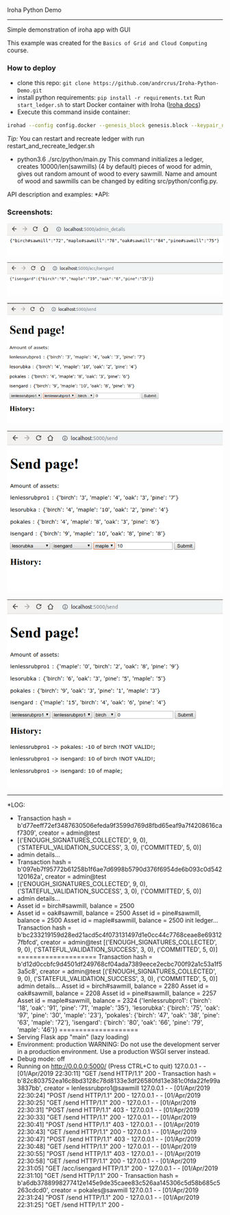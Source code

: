 Iroha Python Demo


******
Simple demonstration of iroha app with GUI

This example was created for the `Basics of Grid and Cloud Computing` course.

### How to deploy
* clone this repo: `git clone https://github.com/andrcrus/Iroha-Python-Demo.git`
* install python requirements: `pip install -r requirements.txt`
Run `start_ledger.sh` to start Docker container with Iroha ([Iroha docs](https://iroha.readthedocs.io/en/latest/getting_started/index.html))
* Execute this command inside container:
```sh
irohad --config config.docker --genesis_block genesis.block --keypair_name node0 --overwrite_ledger
```
*Tip:* You can restart and recreate ledger with run restart_and_recreate_ledger.sh
* python3.6 ./src/python/main.py
This command initializes a ledger, creates 10000/len(sawmills) (4 by default) pieces of wood for admin, gives out random amount of wood to every sawmill. Name and amount of wood and sawmills can be changed by editing src/python/config.py. 

API description and examples:
*API:
### Screenshots:
![GET /admin_details](pictures/admin_details.png)

![GET /acc/<account>](pictures/account_info.png)

![GET /send](pictures/send_page.png)

![POST /send](pictures/try_to_send_maple.png)

![Some iters on send page](pictures/some_iters.png)

***
*LOG:


* Transaction hash = b'd77eeff72ef3487630506efeda9f3599d769d8fbd65eaf9a7f4208616caf7309', creator = admin@test
* \[('ENOUGH_SIGNATURES_COLLECTED', 9, 0), ('STATEFUL_VALIDATION_SUCCESS', 3, 0), ('COMMITTED', 5, 0)]
* admin details...
* Transaction hash = b'097eb7f95772b61258b1f6ae7d6998b5790d376f6954de6b093c0d542120162a', creator = admin@test
* \[('ENOUGH_SIGNATURES_COLLECTED', 9, 0), ('STATEFUL_VALIDATION_SUCCESS', 3, 0), ('COMMITTED', 5, 0)]
* admin details...
* Asset id = birch#sawmill, balance = 2500
* Asset id = oak#sawmill, balance = 2500
Asset id = pine#sawmill, balance = 2500
Asset id = maple#sawmill, balance = 2500
init ledger...
Transaction hash = b'bc233219159d28ed21acd5c4f073131497d1e0cc44c7768ceae8e693127fbfcd', creator = admin@test
[('ENOUGH_SIGNATURES_COLLECTED', 9, 0), ('STATEFUL_VALIDATION_SUCCESS', 3, 0), ('COMMITTED', 5, 0)]
====================
Transaction hash = b'd12d0ccbfc9d4501df249768cf04ada7389eece2ecbc700f92a1c53a1f53a5c8', creator = admin@test
[('ENOUGH_SIGNATURES_COLLECTED', 9, 0), ('STATEFUL_VALIDATION_SUCCESS', 3, 0), ('COMMITTED', 5, 0)]
admin details...
Asset id = birch#sawmill, balance = 2280
Asset id = oak#sawmill, balance = 2208
Asset id = pine#sawmill, balance = 2257
Asset id = maple#sawmill, balance = 2324
{'lenlessrubpro1': {'birch': '18', 'oak': '91', 'pine': '71', 'maple': '35'}, 'lesorubka': {'birch': '75', 'oak': '97', 'pine': '30', 'maple': '23'}, 'pokales': {'birch': '47', 'oak': '38', 'pine': '63', 'maple': '72'}, 'isengard': {'birch': '80', 'oak': '66', 'pine': '79', 'maple': '46'}}
====================
 * Serving Flask app "main" (lazy loading)
 * Environment: production
   WARNING: Do not use the development server in a production environment.
   Use a production WSGI server instead.
 * Debug mode: off
 * Running on http://0.0.0.0:5000/ (Press CTRL+C to quit)
127.0.0.1 - - [01/Apr/2019 22:30:11] "GET /send HTTP/1.1" 200 -
Transaction hash = b'82c803752ea16c8bd3128c78d8133e3df26580fd13e381c0fda22fe99a3837bb', creator = lenlessrubpro1@sawmill
127.0.0.1 - - [01/Apr/2019 22:30:24] "POST /send HTTP/1.1" 200 -
127.0.0.1 - - [01/Apr/2019 22:30:25] "GET /send HTTP/1.1" 200 -
127.0.0.1 - - [01/Apr/2019 22:30:31] "POST /send HTTP/1.1" 403 -
127.0.0.1 - - [01/Apr/2019 22:30:33] "GET /send HTTP/1.1" 200 -
127.0.0.1 - - [01/Apr/2019 22:30:41] "POST /send HTTP/1.1" 403 -
127.0.0.1 - - [01/Apr/2019 22:30:43] "GET /send HTTP/1.1" 200 -
127.0.0.1 - - [01/Apr/2019 22:30:47] "POST /send HTTP/1.1" 403 -
127.0.0.1 - - [01/Apr/2019 22:30:48] "GET /send HTTP/1.1" 200 -
127.0.0.1 - - [01/Apr/2019 22:30:55] "POST /send HTTP/1.1" 403 -
127.0.0.1 - - [01/Apr/2019 22:30:58] "GET /send HTTP/1.1" 200 -
127.0.0.1 - - [01/Apr/2019 22:31:05] "GET /acc/isengard HTTP/1.1" 200 -
127.0.0.1 - - [01/Apr/2019 22:31:10] "GET /send HTTP/1.1" 200 -
Transaction hash = b'a6db3788998277412e145e9de35caee83c526aa145306c5d58b685c5263cdcd0', creator = pokales@sawmill
127.0.0.1 - - [01/Apr/2019 22:31:24] "POST /send HTTP/1.1" 200 -
127.0.0.1 - - [01/Apr/2019 22:31:25] "GET /send HTTP/1.1" 200 -
